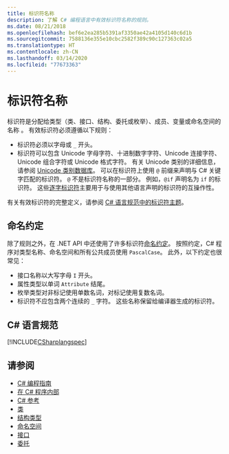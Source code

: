 ```yaml
---
title: 标识符名称
description: 了解 C# 编程语言中有效标识符名称的规则。
ms.date: 08/21/2018
ms.openlocfilehash: bef6e2ea285b5391af3350ae42a4105d140c6d1b
ms.sourcegitcommit: 7588136e355e10cbc2582f389c90c127363c02a5
ms.translationtype: HT
ms.contentlocale: zh-CN
ms.lasthandoff: 03/14/2020
ms.locfileid: "77673363"
---
```

# <a name="identifier-names"></a>标识符名称

标识符是分配给类型（类、接口、结构、委托或枚举）、成员、变量或命名空间的名称  。 有效标识符必须遵循以下规则：

- 标识符必须以字母或 `_` 开头。
- 标识符可以包含 Unicode 字母字符、十进制数字字符、Unicode 连接字符、Unicode 组合字符或 Unicode 格式字符。 有关 Unicode 类别的详细信息，请参阅 [Unicode 类别数据库](https://www.unicode.org/reports/tr44/)。
可以在标识符上使用 `@` 前缀来声明与 C# 关键字匹配的标识符。 `@` 不是标识符名称的一部分。 例如，`@if` 声明名为 `if` 的标识符。 这些[逐字标识符](../../language-reference/tokens/verbatim.md)主要用于与使用其他语言声明的标识符的互操作性。

有关有效标识符的完整定义，请参阅 [C# 语言规范中的标识符主题](../../../../_csharplang/spec/lexical-structure.md#identifiers)。

## <a name="naming-conventions"></a>命名约定

除了规则之外，在 .NET API 中还使用了许多标识符[命名约定](../../../standard/design-guidelines/naming-guidelines.md)。 按照约定，C# 程序对类型名称、命名空间和所有公共成员使用 `PascalCase`。 此外，以下约定也很常见：

- 接口名称以大写字母 `I` 开头。
- 属性类型以单词 `Attribute` 结尾。
- 枚举类型对非标记使用单数名词，对标记使用复数名词。
- 标识符不应包含两个连续的 `_` 字符。 这些名称保留给编译器生成的标识符。

## <a name="c-language-specification"></a>C# 语言规范

[!INCLUDE[CSharplangspec](~/includes/csharplangspec-md.md)]  
  
## <a name="see-also"></a>请参阅

- [C# 编程指南](../index.md)
- [在 C# 程序内部](./index.md)
- [C# 参考](../../language-reference/index.md)
- [类](../classes-and-structs/classes.md)
- [结构类型](../../language-reference/builtin-types/struct.md)
- [命名空间](../namespaces/index.md)
- [接口](../interfaces/index.md)
- [委托](../delegates/index.md)
